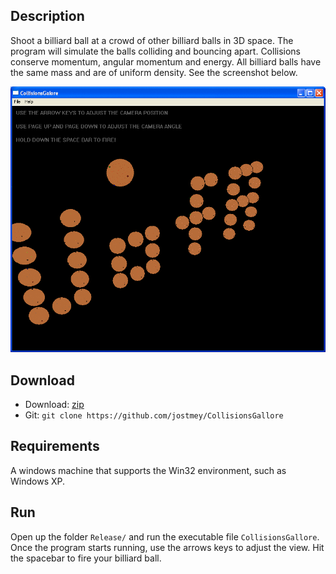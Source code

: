 ## Description

Shoot a billiard ball at a crowd of other billiard balls in 3D space. The program will simulate the balls colliding and bouncing apart. Collisions conserve momentum, angular momentum and energy. All billiard balls have the same mass and are of uniform density. See the screenshot below.

![alt text](Screenshots/animation.gif "Animation of Physics Simulation")

## Download

* Download: [zip](https://github.com/jostmey/CollisionsGallore/zipball/master)
* Git: `git clone https://github.com/jostmey/CollisionsGallore`

## Requirements

A windows machine that supports the Win32 environment, such as Windows XP.

## Run

Open up the folder `Release/` and run the executable file `CollisionsGallore`. Once the program starts running, use the arrows keys to adjust the view. Hit the spacebar to fire your billiard ball.
